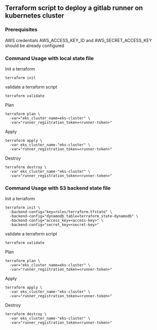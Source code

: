 ## Terraform script to deploy a gitlab runner on kubernetes cluster

### Prerequisites
AWS credentials AWS_ACCESS_KEY_ID and AWS_SECRET_ACCESS_KEY should be already configured

### Command Usage with local state file
Init a terraform
```
terraform init
```

validate a terraform script
```
terraform validate
```

Plan
```
terraform plan \
  -var="eks_cluster_name=eks-cluster" \
  -var="runner_registration_token=<runner-token>"
```

Apply
```
terraform apply \
  -var eks_cluster_name-"eks-cluster" \
  -var="runner_registration_token=<runner-token>"
```

Destroy
```
terraform destroy \
  -var eks_cluster_name-"eks-cluster" \
  -var="runner_registration_token=<runner-token>"
```

### Command Usage with S3 backend state file
Init a terraform
```
terraform init \
  -backend-config="key=roles/terraform.tfstate" \
  -backend-config="dynamodb_table=terraform_state-dynamodb" \
  -backend-config="access_key=<access-key>" \
  -backend-config="secret_key=<secret-key>"
```

validate a terraform script
```
terraform validate
```

Plan
```
terraform plan \
  -var="eks_cluster_name=eks-cluster" \
  -var="runner_registration_token=<runner-token>"
```

Apply
```
terraform apply \
  -var eks_cluster_name-"eks-cluster" \
  -var="runner_registration_token=<runner-token>"
```

Destroy
```
terraform destroy \
  -var eks_cluster_name-"eks-cluster" \
  -var="runner_registration_token=<runner-token>"
```

